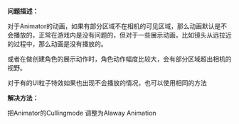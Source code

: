 **问题描述：**

对于Animator的动画，如果有部分区域不在相机的可见区域，那么动画默认是不会播放的，正常在游戏内是没有问题的，但对于一些展示动画，比如镜头从远拉近的过程中，那么动画是没有播放的。

或者在做创建角色的展示动作时，角色动作幅度比较大，会有部分区域超出相机的视野。



对于有的UI粒子特效如果也出现不会播放的情况，也可以使用相同的方法

**解决方法：**

把Animator的Cullingmode 调整为Alaway Animation



